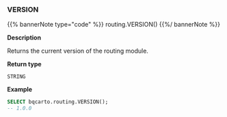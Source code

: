 ### VERSION

{{% bannerNote type="code" %}}
routing.VERSION()
{{%/ bannerNote %}}

**Description**

Returns the current version of the routing module.

**Return type**

`STRING`

**Example**

```sql
SELECT bqcarto.routing.VERSION();
-- 1.0.0
```